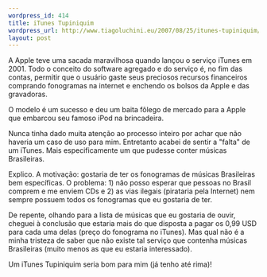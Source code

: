 ```yaml
--- 
wordpress_id: 414
title: iTunes Tupiniquim
wordpress_url: http://www.tiagoluchini.eu/2007/08/25/itunes-tupiniquim/
layout: post
---
```

A Apple teve uma sacada maravilhosa quando lançou o serviço iTunes em 2001. Todo o conceito do software agregado e do serviço é, no fim das contas, permitir que o usuário gaste seus preciosos recursos financeiros comprando fonogramas na internet e enchendo os bolsos da Apple e das gravadoras.

O modelo é um sucesso e deu um baita fôlego de mercado para a Apple que embarcou seu famoso iPod na brincadeira.

Nunca tinha dado muita atenção ao processo inteiro por achar que não haveria um caso de uso para mim. Entretanto acabei de sentir a "falta" de um iTunes. Mais especificamente um que pudesse conter músicas Brasileiras.

Explico. A motivação: gostaria de ter os fonogramas de músicas Brasileiras bem específicas. O problema: 1) não posso esperar que pessoas no Brasil comprem e me enviem CDs e 2) as vias ilegais (pirataria pela Internet) nem sempre possuem todos os fonogramas que eu gostaria de ter.

De repente, olhando para a lista de músicas que eu gostaria de ouvir, cheguei à conclusão que estaria mais do que disposta a pagar os 0,99 USD para cada uma delas (preço do fonograma no iTunes). Mas qual não é a minha tristeza de saber que não existe tal serviço que contenha músicas Brasileiras (muito menos as que eu estaria interessado).

Um iTunes Tupiniquim seria bom para mim (já tenho até rima)!

